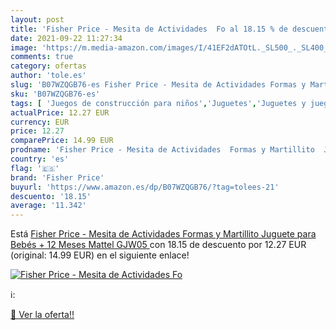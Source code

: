 ```yaml
---
layout: post
title: 'Fisher Price - Mesita de Actividades  Fo al 18.15 % de descuento'
date: 2021-09-22 11:27:34
image: 'https://m.media-amazon.com/images/I/41EF2dATOtL._SL500_._SL400_.jpg'
comments: true
category: ofertas
author: 'tole.es'
slug: 'B07WZQGB76-es Fisher Price - Mesita de Actividades Formas y Martillito...'
sku: 'B07WZQGB76-es'
tags: [ 'Juegos de construcción para niños','Juguetes','Juguetes y juegos','fisher price','mattel', ]
actualPrice: 12.27 EUR
currency: EUR
price: 12.27
comparePrice: 14.99 EUR
prodname: 'Fisher Price - Mesita de Actividades  Formas y Martillito  Juguete para Bebés + 12 Meses  Mattel GJW05 '
country: 'es'
flag: '🇪🇸'
brand: 'Fisher Price'
buyurl: 'https://www.amazon.es/dp/B07WZQGB76/?tag=tolees-21'
descuento: '18.15'
average: '11.342'
---
```


Está [Fisher Price - Mesita de Actividades  Formas y Martillito  Juguete para Bebés + 12 Meses  Mattel GJW05 ](https://www.amazon.es/dp/B07WZQGB76/?tag=tolees-21) con 18.15 de descuento por 12.27 EUR (original: 14.99 EUR) en el siguiente enlace!

[![Fisher Price - Mesita de Actividades  Fo](https://m.media-amazon.com/images/I/41EF2dATOtL._SL500_._SL400_.jpg)](https://www.amazon.es/dp/B07WZQGB76/?tag=tolees-21)

ℹ️:


[🛒 Ver la oferta!!](https://www.amazon.es/dp/B07WZQGB76/?tag=tolees-21)
